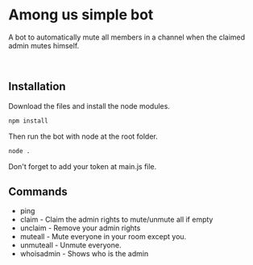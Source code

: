 ## <h1>Among us simple bot</h1>
A bot to automatically mute all members in a channel when the claimed admin mutes himself.

<br>


## Installation

Download the files and install the node modules.

```bash
npm install
```

Then run the bot with node at the root folder.

```bash
node .
```

Don't forget to add your token at main.js file.

## Commands

- ping
- claim - Claim the admin rights to mute/unmute all if empty
- unclaim - Remove your admin rights
- muteall - Mute everyone in your room except you.
- unmuteall - Unmute everyone.
- whoisadmin - Shows who is the admin

